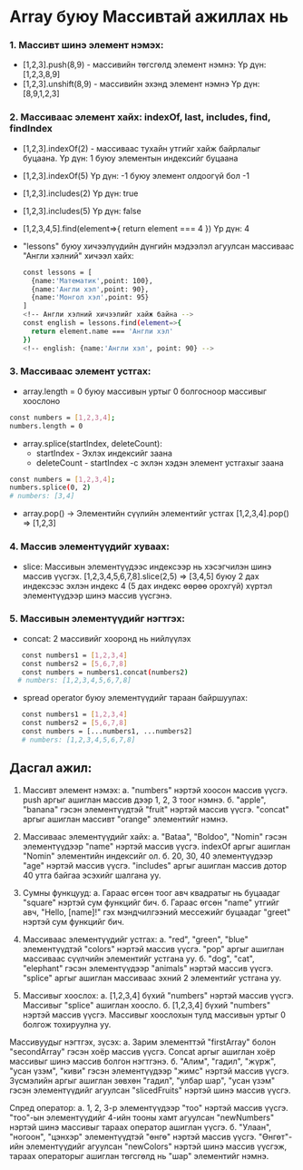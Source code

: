 # Array буюу Массивтай ажиллах нь

### 1. Массивт шинэ элемент нэмэх:

- [1,2,3].push(8,9) - массивийн төгсгөлд элемент нэмнэ:
  Үр дүн: [1,2,3,8,9]
- [1,2,3].unshift(8,9) - массивийн эхэнд элемент нэмнэ
  Үр дүн: [8,9,1,2,3]

### 2. Массиваас элемент хайх: indexOf, last, includes, find, findIndex

- [1,2,3].indexOf(2) - массиваас тухайн утгийг хайж байрлалыг буцаана.
  Үр дүн: 1 буюу элементын индексийг буцаана
- [1,2,3].indexOf(5)
  Үр дүн: -1 буюу элемент олдоогүй бол -1
- [1,2,3].includes(2)
  Үр дүн: true
- [1,2,3].includes(5)
  Үр дүн: false

- [1,2,3,4,5].find(element=>{
  return element === 4
  })
  Үр дүн: 4
- "lessons" буюу хичээлүүдийн дүнгийн мэдээлэл агуулсан массиваас "Англи хэлний" хичээл хайх:
  ```sh
  const lessons = [
    {name:'Математик',point: 100},
    {name:'Англи хэл',point: 90},
    {name:'Монгол хэл',point: 95}
  ]
  <!-- Англи хэлний хичээлийг хайж байна -->
  const english = lessons.find(element=>{
    return element.name === 'Англи хэл'
  })
  <!-- english: {name:'Англи хэл', point: 90} -->
  ```

### 3. Массиваас элемент устгах:

- array.length = 0 буюу массивын уртыг 0 болгосноор массивыг хоослоно

```sh
const numbers = [1,2,3,4];
numbers.length = 0
```

- array.splice(startIndex, deleteCount):
  - startIndex - Эхлэх индексийг заана
  - deleteCount - startIndex -с эхлэн хэдэн элемент устгахыг заана

```sh
const numbers = [1,2,3,4];
numbers.splice(0, 2)
# numbers: [3,4]
```

- array.pop() -> Элементийн сүүлийн элементийг устгах
  [1,2,3,4].pop() => [1,2,3]

### 4. Массив элементүүдийг хуваах:

- slice: Массивын элементүүдээс индексээр нь хэсэгчилэн шинэ массив үүсгэх.
  [1,2,3,4,5,6,7,8].slice(2,5) => [3,4,5] буюу 2 дах индексээс эхлэн индекс 4 (5 дах индекс өөрөө орохгүй) хүртэл элементүүдээр шинэ массив үүсгэнэ.

### 5. Массивын элементүүдийг нэгтгэх:

- concat: 2 массивийг хооронд нь нийлүүлэх

```sh
   const numbers1 = [1,2,3,4]
   const numbers2 = [5,6,7,8]
   const numbers = numbers1.concat(numbers2)
  # numbers: [1,2,3,4,5,6,7,8]
```

- spread operator буюу элементүүдийг тараан байршуулах:

```sh
   const numbers1 = [1,2,3,4]
   const numbers2 = [5,6,7,8]
   const numbers = [...numbers1, ...numbers2]
   # numbers: [1,2,3,4,5,6,7,8]
```

## Дасгал ажил:

1. Массивт элемент нэмэх:
   а. "numbers" нэртэй хоосон массив үүсгэ. push аргыг ашиглан массив дээр 1, 2, 3 тоог нэмнэ.
   б. "apple", "banana" гэсэн элементүүдтэй "fruit" нэртэй массив үүсгэ. "concat" аргыг ашиглан массивт "orange" элементийг нэмнэ.

2. Массиваас элементүүдийг хайх:
   а. "Bataa", "Boldoo", "Nomin" гэсэн элементүүдээр "name" нэртэй массив үүсгэ. indexOf аргыг ашиглан "Nomin" элементийн индексийг ол.
   б. 20, 30, 40 элементүүдээр "age" нэртэй массив үүсгэ. "includes" аргыг ашиглан массив дотор 40 утга байгаа эсэхийг шалгана уу.

3. Сумны функцууд:
   а. Гараас өгсөн тоог авч квадратыг нь буцаадаг "square" нэртэй сум функцийг бич.
   б. Гараас өгсөн "name" утгийг авч, "Hello, [name]!" гэх мэндчилгээний мессежийг буцаадаг "greet" нэртэй сум функцийг бич.

4. Массиваас элементүүдийг устгах:
   а. "red", "green", "blue" элементүүдтэй "colors" нэртэй массив үүсгэ. "pop" аргыг ашиглан массиваас сүүлчийн элементийг устгана уу.
   б. "dog", "cat", "elephant" гэсэн элементүүдээр "animals" нэртэй массив үүсгэ. "splice" аргыг ашиглан массиваас эхний 2 элементийг устгана уу.

5. Массивыг хоослох:
   а. [1,2,3,4] бүхий "numbers" нэртэй массив үүсгэ. Массивыг "splice" ашиглан хоосло.
   б. [1,2,3,4] бүхий "numbers" нэртэй массив үүсгэ. Массивыг хоослохын тулд массивын уртыг 0 болгож тохируулна уу.

Массивуудыг нэгтгэх, зүсэх:
а. Зарим элементтэй "firstArray" болон "secondArray" гэсэн хоёр массив үүсгэ. Concat аргыг ашиглан хоёр массивыг шинэ массив болгон нэгтгэнэ.
б. "Алим", "гадил", "жүрж", "усан үзэм", "киви" гэсэн элементүүдээр "жимс" нэртэй массив үүсгэ. Зүсмэлийн аргыг ашиглан зөвхөн "гадил", "улбар шар", "усан үзэм" гэсэн элементүүдийг агуулсан "slicedFruits" нэртэй шинэ массив үүсгэ.

Спред оператор:
а. 1, 2, 3-р элементүүдээр "тоо" нэртэй массив үүсгэ. "тоо"-ын элементүүдийг 4-ийн тооны хамт агуулсан "newNumbers" нэртэй шинэ массивыг тараах оператор ашиглан үүсгэ.
б. "Улаан", "ногоон", "цэнхэр" элементүүдтэй "өнгө" нэртэй массив үүсгэ. "Өнгөт"-ийн элементүүдийг агуулсан "newColors" нэртэй шинэ массив үүсгэж, тараах операторыг ашиглан төгсгөлд нь "шар" элементийг нэмнэ.

<!-- # Objects

````sh
const name = 'Баясаа'
const age = 30;
..

const person = {
  name:'Баясаа',
  age:30,
  friends:[
     'Сүхээ','Тулгаа','Болдоо'
  ],
  greet:function(){
    alert('Сайн байна уу? Баясаа байна.')
  }
}
``` -->
